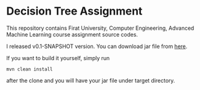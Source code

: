 # Decision Tree Assignment
This repository contains Firat University, Computer Engineering, Advanced Machine Learning course assignment source codes.

I released v0.1-SNAPSHOT version. You can download jar file from [here](decision-tree-assignment/releases/tag/v0.1).

If you want to build it yourself, simply run 
```
mvn clean install
```
after the clone and you will have your jar file under target directory.
